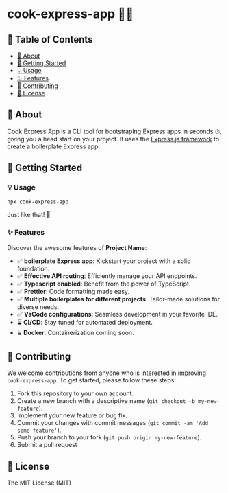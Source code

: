 # cook-express-app 👨‍🍳

## 📜 Table of Contents

- [📖 About](#📖-about)
- [🚀 Getting Started](#🚀-getting-started)
- [💡 Usage](#💡-usage)
- [✨ Features](#✨-features)
- [🤝 Contributing](#🤝-contributing)
- [📝 License](#📝-license)

## 📖 About

Cook Express App is a CLI tool for bootstraping Express apps in seconds ⏱, giving you a head start on your project. It uses the [Express.js framework](https://expressjs.com/) to create a boilerplate Express app.

## 🚀 Getting Started

### 💡 Usage

```bash
npx cook-express-app
```

Just like that! 🎉

### ✨ Features

Discover the awesome features of **Project Name**:

- ✅ **boilerplate Express app**: Kickstart your project with a solid foundation.
- ✅ **Effective API routing**: Efficiently manage your API endpoints.
- ✅ **Typescript enabled**: Benefit from the power of TypeScript.
- ✅ **Prettier**: Code formatting made easy.
- ✅ **Multiple boilerplates for different projects**: Tailor-made solutions for diverse needs.
- ✅ **VsCode configurations**: Seamless development in your favorite IDE.
- ⌛ **CI/CD**: Stay tuned for automated deployment.
- ⌛ **Docker**: Containerization coming soon.

<!-- | Features                                     | Status | -->
<!-- | -------------------------------------------- | ------ | -->
<!-- | boilerplate Express app                      | ✅     | -->
<!-- | API routing                                  | ✅     | -->
<!-- | Typescript enabled                           | ✅     | -->
<!-- | Prettier                                     | ✅     | -->
<!-- | Multiple boilerplates for different projects | ✅     | -->
<!-- | VsCode configurations                        | ✅     | -->
<!-- | CI/CD                                        | ⌛     | -->
<!-- | Docker                                       | ⌛     | -->

## 🤝 Contributing

We welcome contributions from anyone who is interested in improving `cook-express-app`. To get started, please follow these steps:

1. Fork this repository to your own account.
2. Create a new branch with a descriptive name (`git checkout -b my-new-feature`).
3. Implement your new feature or bug fix.
4. Commit your changes with commit messages (`git commit -am 'Add some feature'`).
5. Push your branch to your fork (`git push origin my-new-feature`).
6. Submit a pull request

## 📝 License

The MIT License (MIT)
